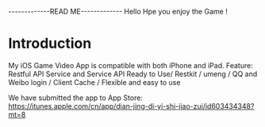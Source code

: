 -------------READ ME-------------
Hello
Hpe you enjoy the Game !

Introduction
=========================

My iOS Game Video App is compatible with both iPhone and iPad.
Feature:
Restful API Service and Service API Ready to Use/
Restkit / umeng / QQ and Weibo login / Client Cache /
Flexible and easy to use

We have submitted the app to App Store:
https://itunes.apple.com/cn/app/dian-jing-di-yi-shi-jiao-zui/id603434348?mt=8
